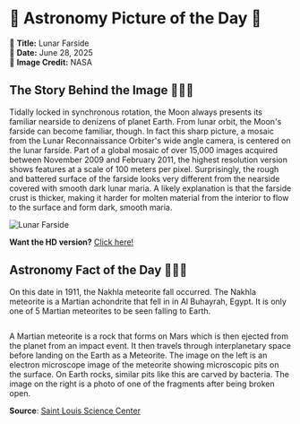 # 🌌 Astronomy Picture of the Day 🌌
🔭 **Title:** Lunar Farside  
📅 **Date:** June 28, 2025  
📸 **Image Credit:** NASA  

## The Story Behind the Image 🧑‍🚀🔭
Tidally locked in synchronous rotation, the Moon always presents its familiar nearside to denizens of planet Earth. From lunar orbit, the Moon's farside can become familiar, though. In fact this sharp picture, a mosaic from the Lunar Reconnaissance Orbiter's wide angle camera, is centered on the lunar farside. Part of a global mosaic of over 15,000 images acquired between November 2009 and February 2011, the highest resolution version shows features at a scale of 100 meters per pixel. Surprisingly, the rough and battered surface of the farside looks very different from the nearside covered with smooth dark lunar maria.  A likely explanation is that the farside crust is thicker, making it harder for molten material from the interior to flow to the surface and form dark, smooth maria.

![Lunar Farside](https://apod.nasa.gov/apod/image/2506/farside_lro800.jpg)

**Want the HD version?** [Click here!](https://apod.nasa.gov/apod/image/2506/farside_lro1600.jpg)

## Astronomy Fact of the Day 👩‍🚀🚀 
<p>On this date in 1911, the Nakhla meteorite fall occurred. The Nakhla meteorite is a Martian achondrite that fell in in Al Buhayrah, Egypt. It is only one of 5 Martian meteorites to be seen falling to Earth.</p>
<p><img src="https://www.slsc.org/wp-content/uploads/2025/06/jun-28.jpg" alt=""/></p>
<p>A Martian meteorite is a rock that forms on Mars which is then ejected from the planet from an impact event. It then travels through interplanetary space before landing on the Earth as a Meteorite. The image on the left is an electron microscope image of the meteorite showing microscopic pits on the surface. On Earth rocks, similar pits like this are carved by bacteria. The image on the right is a photo of one of the fragments after being broken open.</p>

**Source**: [Saint Louis Science Center](https://www.slsc.org/astronomy-fact-of-the-day-june-28-2025/)
